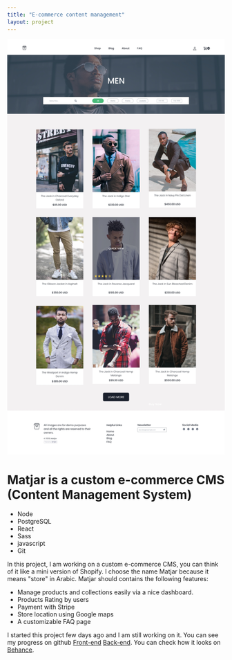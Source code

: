 ```yaml
---
title: "E-commerce content management"
layout: project
---
```


<img src="/assets/images/matjar-cover.jpg" class="h-64 object-cover w-full rounded my-12">
<h1 class="text-lg font-semibold mb-3 text-center">Matjar is a  custom e-commerce CMS (Content Management System)</h1>
<ul class="flex justify-center mb-8">
  <li class="text-base font-semibold my-2 mx-3 bg-blue-200 px-2 py-1 rounded whitespace-no-wrap">Node</li>
  <li class="text-base font-semibold my-2 mx-3 bg-blue-200 px-2 py-1 rounded whitespace-no-wrap">PostgreSQL</li>
  <li class="text-base font-semibold my-2 mx-3 bg-blue-200 px-2 py-1 rounded whitespace-no-wrap">React</li>
  <li class="text-base font-semibold my-2 mx-3 bg-blue-200 px-2 py-1 rounded whitespace-no-wrap">Sass</li>
  <li class="text-base font-semibold my-2 mx-3 bg-blue-200 px-2 py-1 rounded whitespace-no-wrap">javascript</li>
  <li class="text-base font-semibold my-2 mx-3 bg-blue-200 px-2 py-1 rounded whitespace-no-wrap">Git</li>
</ul>

<p class="leading-normal mb-3">In this project, I am working on a custom e-commerce CMS, you can think of it like a mini version of Shopify. I choose the name Matjar because it means "store" in Arabic. Matjar should contains the following features:</p>
<ul class="list-disc pl-6 mb-3">
  <li class="mb-1">Manage products and collections easily via a nice dashboard.</li>
  <li class="mb-1">Products Rating by users</li>
  <li class="mb-1">Payment with Stripe</li>
  <li class="mb-1">Store location using Google maps</li>
  <li class="mb-1">A customizable FAQ page</li>
</ul>
<p>I started this project few days ago and I am still working on it. You can see my progress on github <a class="text-blue-500" href="https://github.com/abachi/matjar-client">Front-end</a> 
<a class="text-blue-500" href="https://github.com/abachi/matjar-server">Back-end</a>. You can check how it looks on <a class="text-blue-500" href="https://www.behance.net/gallery/98606105/E-commerce-webstie">Behance</a>.</p>